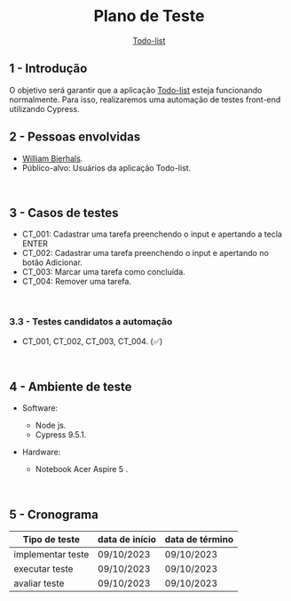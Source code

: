 <div align="center">
    <br>
    <h1 align="center"> Plano de Teste </h1>
    <a href="https://github.com/will1Zera/todolist">Todo-list</a>
</div>

## 1 - Introdução
O objetivo será garantir que a aplicação <a href="https://github.com/will1Zera/todolist">Todo-list</a> esteja funcionando normalmente. Para isso, realizaremos uma automação de testes front-end utilizando Cypress.
<br>

## 2 - Pessoas envolvidas
- [William Bierhals](https://github.com/will1Zera).
- Público-alvo: Usuários da aplicação Todo-list.
<br>

## 3 - Casos de testes
- CT_001: Cadastrar uma tarefa preenchendo o input e apertando a tecla ENTER
- CT_002: Cadastrar uma tarefa preenchendo o input e apertando no botão Adicionar.
- CT_003: Marcar uma tarefa como concluída.
- CT_004: Remover uma tarefa.
<br> 

### 3.3 - Testes candidatos a automação

- CT_001, CT_002, CT_003, CT_004. (✅)
<br>

## 4 - Ambiente de teste

- Software:
	- Node js.
	- Cypress 9.5.1.
  
- Hardware:
	- Notebook Acer Aspire 5 .
<br>	

## 5 - Cronograma

| Tipo de teste      | data de início  | data de término  |
| ------------------ | --------------- | ---------------- |
| implementar teste  | 09/10/2023      | 09/10/2023       |
| executar teste     | 09/10/2023      | 09/10/2023       |
| avaliar teste      | 09/10/2023      | 09/10/2023       |
<br>